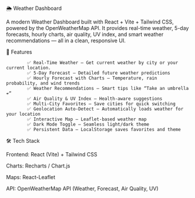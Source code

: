 🌦️ Weather Dashboard

A modern Weather Dashboard built with React + Vite + Tailwind CSS, powered by the OpenWeatherMap API.
It provides real-time weather, 5-day forecasts, hourly charts, air quality, UV index, and smart weather recommendations — all in a clean, responsive UI.


🚀 Features

            ✅ Real-Time Weather – Get current weather by city or your current location.
            ✅ 5-Day Forecast – Detailed future weather predictions
            ✅ Hourly Forecast with Charts – Temperature, rain probability, and wind trends
            ✅ Weather Recommendations – Smart tips like “Take an umbrella ☔”
            ✅ Air Quality & UV Index – Health-aware suggestions
            ✅ Multi-City Favorites – Save cities for quick switching
            ✅ Geolocation Auto-Detect – Automatically loads weather for your location
            ✅ Interactive Map – Leaflet-based weather map
            ✅ Dark Mode Toggle – Seamless light/dark theme
            ✅ Persistent Data – LocalStorage saves favorites and theme

🛠️ Tech Stack

Frontend: React (Vite) + Tailwind CSS

Charts: Recharts / Chart.js

Maps: React-Leaflet

API: OpenWeatherMap API (Weather, Forecast, Air Quality, UV)
